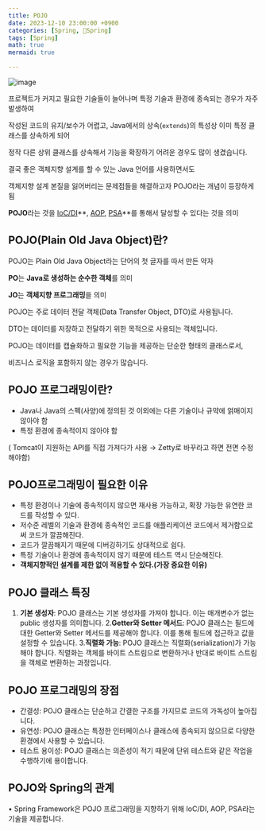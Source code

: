 ```yaml
---
title: POJO
date: 2023-12-10 23:00:00 +0900
categories: [Spring, 🌼Spring]
tags: [Spring]
math: true
mermaid: true

---
```


![image](https://github.com/ararp1006/mainProject/assets/130068083/d8a524bf-5012-4e41-b4c5-9cada1144fd9)

프로젝트가 커지고 필요한 기술들이 늘어나며 특정 기술과 환경에 종속되는 경우가 자주 발생하여 

작성된 코드의 유지/보수가 어렵고, Java에서의 상속(`extends`)의 특성상 이미 특정 클래스를 상속하게 되어

정작 다른 상위 클래스를 상속해서 기능을 확장하기 어려운 경우도 많이 생겼습니다. 

결국 좋은 객체지향 설계를 할 수 있는 Java 언어를 사용하면서도 

객체지향 설계 본질을 잃어버리는 문제점들을 해결하고자 POJO라는 개념이 등장하게 됨

**POJO**라는 것을 [IoC/DI](https://www.notion.so/DI-Dependency-Injection-b5b5b749abf2403bb74aac1544df0a79?pvs=21)**, [AOP](https://www.notion.so/AOP-524447ecba4d4f499b71f4351ba5343b?pvs=21), [PSA](https://www.notion.so/PSA-f38c2ecc3af14a3d85d9c3701271ac7f?pvs=21)**를 통해서 달성할 수 있다는 것을 의미

## **POJO(Plain Old Java Object)란?**

POJO는 Plain Old Java Object라는 단어의 첫 글자를 따서 만든 약자

**PO**는 **Java로 생성하는 순수한 객체**를 의미

**JO**는 **객체지향 프로그래밍**을 의미

POJO는 주로 데이터 전달 객체(Data Transfer Object, DTO)로 사용됩니다. 

DTO는 데이터를 저장하고 전달하기 위한 목적으로 사용되는 객체입니다. 

POJO는 데이터를 캡슐화하고 필요한 기능을 제공하는 단순한 형태의 클래스로서, 

비즈니스 로직을 포함하지 않는 경우가 많습니다.

## **POJO 프로그래밍이란?**

- Java나 Java의 스펙(사양)에 정의된 것 이외에는 다른 기술이나 규약에 얽매이지 않아야 함
- 특정 환경에 종속적이지 않아야 함

 ( Tomcat이 지원하는 API를 직접 가져다가 사용 → Zetty로 바꾸라고 하면 전면 수정 해야함)

## **POJO프로그래밍이 필요한 이유**

- 특정 환경이나 기술에 종속적이지 않으면 재사용 가능하고, 확장 가능한 유연한 코드를 작성할 수 있다.
- 저수준 레벨의 기술과 환경에 종속적인 코드를 애플리케이션 코드에서 제거함으로써 코드가 깔끔해진다.
- 코드가 깔끔해지기 때문에 디버깅하기도 상대적으로 쉽다.
- 특정 기술이나 환경에 종속적이지 않기 때문에 테스트 역시 단순해진다.
- **객체지향적인 설계를 제한 없이 적용할 수 있다.(가장 중요한 이유)**

## **POJO 클래스 특징**

1. **기본 생성자**: POJO 클래스는 기본 생성자를 가져야 합니다. 이는 매개변수가 없는 public 생성자를 의미합니다.
2.**Getter와 Setter 메서드**: POJO 클래스는 필드에 대한 Getter와 Setter 메서드를 제공해야 합니다. 이를 통해 필드에 접근하고 값을 설정할 수 있습니다.
3.**직렬화 가능**: POJO 클래스는 직렬화(serialization)가 가능해야 합니다. 직렬화는 객체를 바이트 스트림으로 변환하거나 반대로 바이트 스트림을 객체로 변환하는 과정입니다.

## **POJO 프로그래밍의 장점**

- 간결성: POJO 클래스는 단순하고 간결한 구조를 가지므로 코드의 가독성이 높아집니다.
- 유연성: POJO 클래스는 특정한 인터페이스나 클래스에 종속되지 않으므로 다양한 환경에서 사용할 수 있습니다.
- 테스트 용이성: POJO 클래스는 의존성이 적기 때문에 단위 테스트와 같은 작업을 수행하기에 용이합니다.

## **POJO와 Spring의 관계**

• Spring Framework은 POJO 프로그래밍을 지향하기 위해 IoC/DI, AOP, PSA라는 기술을 제공합니다.